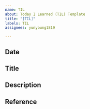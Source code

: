 ```yaml
---
name: TIL
about: Today I Learned (TIL) Template
title: "[TIL]"
labels: TIL
assignees: yunyoung1819

---
```


## Date

## Title

## Description

## Reference
